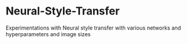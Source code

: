 # Neural-Style-Transfer

Experimentations with Neural style transfer with various networks and hyperparameters
and image sizes
